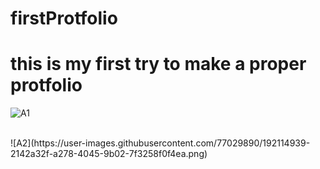 # firstProtfolio
<h1>this is my first try to make a proper protfolio</h1>

![A1](https://user-images.githubusercontent.com/77029890/192114920-85959b79-3484-4629-8d68-65ba4c837f03.png)

<br>
![A2](https://user-images.githubusercontent.com/77029890/192114939-2142a32f-a278-4045-9b02-7f3258f0f4ea.png)

